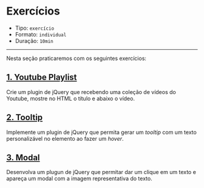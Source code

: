# Exercícios

* Tipo: `exercício`
* Formato: `individual`
* Duração: `10min`

***

Nesta seção praticaremos com os seguintes exercícios:

## [1. Youtube Playlist](https://github.com/Laboratoria/ec-js-deep-dive-exercises/blob/jquery/jquery/00-youtube-playlist.js)

Crie um plugin de jQuery que recebendo uma coleção de vídeos do Youtube, mostre no HTML o título e abaixo o vídeo.

## [2. Tooltip](https://github.com/Laboratoria/ec-js-deep-dive-exercises/blob/jquery/jquery/01-tooltip.js)

Implemente um plugin de jQuery que permita gerar um *tooltip* com um texto personalizável no elemento ao fazer um _hover_.

## [3. Modal](https://github.com/Laboratoria/ec-js-deep-dive-exercises/blob/jquery/jquery/02-modal.js)

Desenvolva um plugun de jQuery que permitar dar um clique em um texto e apareça um modal com a imagem representativa do texto.